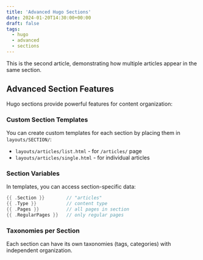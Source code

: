 ```yaml
---
title: 'Advanced Hugo Sections'
date: 2024-01-20T14:30:00+00:00
draft: false
tags: 
  - hugo
  - advanced
  - sections
---
```


This is the second article, demonstrating how multiple articles appear in the same section.

## Advanced Section Features

Hugo sections provide powerful features for content organization:

### Custom Section Templates

You can create custom templates for each section by placing them in `layouts/SECTION/`:

- `layouts/articles/list.html` - for `/articles/` page
- `layouts/articles/single.html` - for individual articles

### Section Variables

In templates, you can access section-specific data:

```go
{{ .Section }}        // "articles"
{{ .Type }}           // content type
{{ .Pages }}          // all pages in section
{{ .RegularPages }}   // only regular pages
```

### Taxonomies per Section

Each section can have its own taxonomies (tags, categories) with independent organization.
